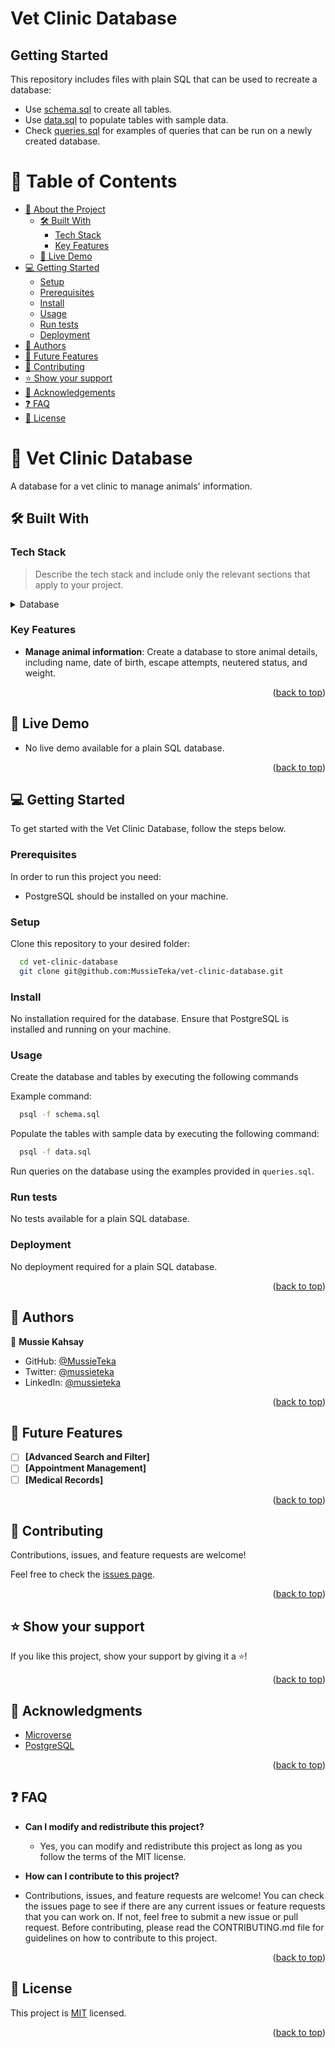 # Vet Clinic Database

## Getting Started

This repository includes files with plain SQL that can be used to recreate a database:

- Use [schema.sql](./schema.sql) to create all tables.
- Use [data.sql](./data.sql) to populate tables with sample data.
- Check [queries.sql](./queries.sql) for examples of queries that can be run on a newly created database.

<a name="readme-top"></a>
# 📗 Table of Contents

- [📖 About the Project](#about-project)
  - [🛠 Built With](#built-with)
    - [Tech Stack](#tech-stack)
    - [Key Features](#key-features)
  - [🚀 Live Demo](#live-demo)
- [💻 Getting Started](#getting-started)
  - [Setup](#setup)
  - [Prerequisites](#prerequisites)
  - [Install](#install)
  - [Usage](#usage)
  - [Run tests](#run-tests)
  - [Deployment](#triangular_flag_on_post-deployment)
- [👥 Authors](#authors)
- [🔭 Future Features](#future-features)
- [🤝 Contributing](#contributing)
- [⭐️ Show your support](#support)
- [🙏 Acknowledgements](#acknowledgements)
- [❓ FAQ](#faq)
- [📝 License](#license)
# 📖 Vet Clinic Database <a name="about-project"></a>

A database for a vet clinic to manage animals' information.
## 🛠 Built With <a name="built-with"></a>

### Tech Stack <a name="tech-stack"></a>

> Describe the tech stack and include only the relevant sections that apply to your project.

<details>
  <summary>Database</summary>
  <ul>
    <li><a href="https://www.postgresql.org/">PostgreSQL</a></li>
  </ul>
</details>

### Key Features <a name="key-features"></a>

- **Manage animal information**: Create a database to store animal details, including name, date of birth, escape attempts, neutered status, and weight.

<p align="right">(<a href="#readme-top">back to top</a>)</p>

## 🚀 Live Demo <a name="live-demo"></a>

- No live demo available for a plain SQL database.

<p align="right">(<a href="#readme-top">back to top</a>)</p>

## 💻 Getting Started <a name="getting-started"></a>

To get started with the Vet Clinic Database, follow the steps below.

### Prerequisites

In order to run this project you need:

- PostgreSQL should be installed on your machine.

### Setup

Clone this repository to your desired folder:

```sh
  cd vet-clinic-database
  git clone git@github.com:MussieTeka/vet-clinic-database.git
```
### Install

No installation required for the database. Ensure that PostgreSQL is installed and running on your machine.
### Usage

Create the database and tables by executing the following commands

Example command:

```sh
  psql -f schema.sql
```

Populate the tables with sample data by executing the following command:

```sh
  psql -f data.sql
```

Run queries on the database using the examples provided in `queries.sql`.

### Run tests
No tests available for a plain SQL database.
### Deployment

No deployment required for a plain SQL database.

<p align="right">(<a href="#readme-top">back to top</a>)</p>

## 👥 Authors <a name="authors"></a>

👤 **Mussie Kahsay**

- GitHub: [@MussieTeka](https://github.com/MussieTeka)
- Twitter: [@mussieteka](https://twitter.com/mussieteka)
- LinkedIn: [@mussieteka](https://linkedin.com/in/mussieteka)

<p align="right">(<a href="#readme-top">back to top</a>)</p>

## 🔭 Future Features <a name="future-features"></a>

- [ ] **[Advanced Search and Filter]**
- [ ] **[Appointment Management]**
- [ ] **[Medical Records]**

<p align="right">(<a href="#readme-top">back to top</a>)</p>

## 🤝 Contributing <a name="contributing"></a>

Contributions, issues, and feature requests are welcome!

Feel free to check the [issues page](../../issues/).

<p align="right">(<a href="#readme-top">back to top</a>)</p>

## ⭐️ Show your support <a name="support"></a>

If you like this project, show your support by giving it a ⭐️!

<p align="right">(<a href="#readme-top">back to top</a>)</p>

<!-- ACKNOWLEDGEMENTS -->

## 🙏 Acknowledgments <a name="acknowledgements"></a>

- [Microverse](https://www.microverse.org/)
- [PostgreSQL](https://postgresapp.com/)

<p align="right">(<a href="#readme-top">back to top</a>)</p>

<!-- FAQ (optional) -->

## ❓ FAQ <a name="faq"></a>

- **Can I modify and redistribute this project?**

  - Yes, you can modify and redistribute this project as long as you follow the terms of the MIT license.

- **How can I contribute to this project?**

- Contributions, issues, and feature requests are welcome! You can check the issues page to see if there are any current issues or feature requests that you can work on. If not, feel free to submit a new issue or pull request. Before contributing, please read the CONTRIBUTING.md file for guidelines on how to contribute to this project.

<p align="right">(<a href="#readme-top">back to top</a>)</p>

<!-- LICENSE -->

## 📝 License <a name="license"></a>

This project is [MIT](./LICENSE) licensed.

<p align="right">(<a href="#readme-top">back to top</a>)</p>
